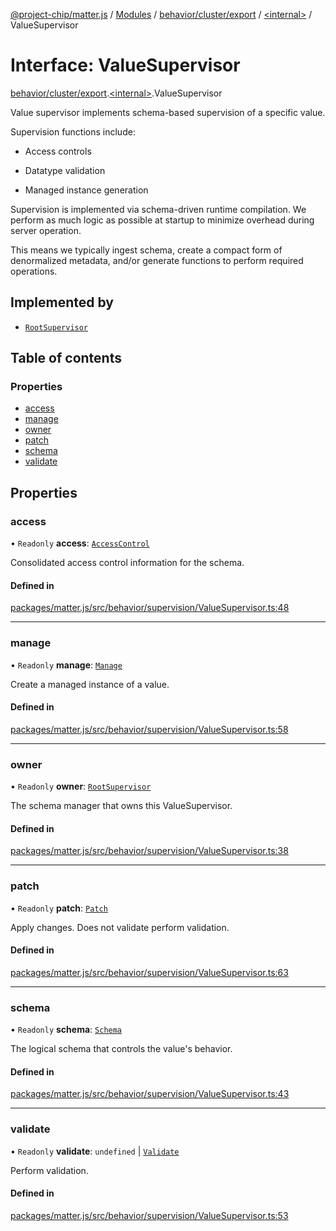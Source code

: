 [@project-chip/matter.js](../README.md) / [Modules](../modules.md) / [behavior/cluster/export](../modules/behavior_cluster_export.md) / [\<internal\>](../modules/behavior_cluster_export._internal_.md) / ValueSupervisor

# Interface: ValueSupervisor

[behavior/cluster/export](../modules/behavior_cluster_export.md).[\<internal\>](../modules/behavior_cluster_export._internal_.md).ValueSupervisor

Value supervisor implements schema-based supervision of a specific value.

Supervision functions include:

  - Access controls

  - Datatype validation

  - Managed instance generation

Supervision is implemented via schema-driven runtime compilation.  We
perform as much logic as possible at startup to minimize overhead during
server operation.

This means we typically ingest schema, create a compact form of denormalized
metadata, and/or generate functions to perform required operations.

## Implemented by

- [`RootSupervisor`](../classes/behavior_cluster_export._internal_.RootSupervisor.md)

## Table of contents

### Properties

- [access](behavior_cluster_export._internal_.ValueSupervisor-1.md#access)
- [manage](behavior_cluster_export._internal_.ValueSupervisor-1.md#manage)
- [owner](behavior_cluster_export._internal_.ValueSupervisor-1.md#owner)
- [patch](behavior_cluster_export._internal_.ValueSupervisor-1.md#patch)
- [schema](behavior_cluster_export._internal_.ValueSupervisor-1.md#schema)
- [validate](behavior_cluster_export._internal_.ValueSupervisor-1.md#validate)

## Properties

### access

• `Readonly` **access**: [`AccessControl`](behavior_export.AccessControl-1.md)

Consolidated access control information for the schema.

#### Defined in

[packages/matter.js/src/behavior/supervision/ValueSupervisor.ts:48](https://github.com/project-chip/matter.js/blob/2d9f2165d2672864fda3496a6d0d5f93597f82c6/packages/matter.js/src/behavior/supervision/ValueSupervisor.ts#L48)

___

### manage

• `Readonly` **manage**: [`Manage`](../modules/behavior_cluster_export._internal_.ValueSupervisor.md#manage)

Create a managed instance of a value.

#### Defined in

[packages/matter.js/src/behavior/supervision/ValueSupervisor.ts:58](https://github.com/project-chip/matter.js/blob/2d9f2165d2672864fda3496a6d0d5f93597f82c6/packages/matter.js/src/behavior/supervision/ValueSupervisor.ts#L58)

___

### owner

• `Readonly` **owner**: [`RootSupervisor`](../classes/behavior_cluster_export._internal_.RootSupervisor.md)

The schema manager that owns this ValueSupervisor.

#### Defined in

[packages/matter.js/src/behavior/supervision/ValueSupervisor.ts:38](https://github.com/project-chip/matter.js/blob/2d9f2165d2672864fda3496a6d0d5f93597f82c6/packages/matter.js/src/behavior/supervision/ValueSupervisor.ts#L38)

___

### patch

• `Readonly` **patch**: [`Patch`](../modules/behavior_cluster_export._internal_.ValueSupervisor.md#patch)

Apply changes.  Does not validate perform validation.

#### Defined in

[packages/matter.js/src/behavior/supervision/ValueSupervisor.ts:63](https://github.com/project-chip/matter.js/blob/2d9f2165d2672864fda3496a6d0d5f93597f82c6/packages/matter.js/src/behavior/supervision/ValueSupervisor.ts#L63)

___

### schema

• `Readonly` **schema**: [`Schema`](../modules/behavior_cluster_export._internal_.md#schema)

The logical schema that controls the value's behavior.

#### Defined in

[packages/matter.js/src/behavior/supervision/ValueSupervisor.ts:43](https://github.com/project-chip/matter.js/blob/2d9f2165d2672864fda3496a6d0d5f93597f82c6/packages/matter.js/src/behavior/supervision/ValueSupervisor.ts#L43)

___

### validate

• `Readonly` **validate**: `undefined` \| [`Validate`](../modules/behavior_cluster_export._internal_.ValueSupervisor.md#validate)

Perform validation.

#### Defined in

[packages/matter.js/src/behavior/supervision/ValueSupervisor.ts:53](https://github.com/project-chip/matter.js/blob/2d9f2165d2672864fda3496a6d0d5f93597f82c6/packages/matter.js/src/behavior/supervision/ValueSupervisor.ts#L53)
